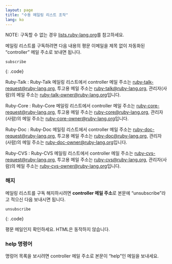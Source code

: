 ```yaml
---
layout: page
title: "수동 메일링 리스트 조작"
lang: ko
---
```


NOTE: 구독할 수 없는 경우 [lists.ruby-lang.org](http://lists.ruby-lang.org)를
참고하세요.

메일링 리스트를 구독하려면 다음 내용의 평문 이메일을 제목 없이
자동화된 “controller” 메일 주소로 보내면 됩니다.

    subscribe
{: .code}

Ruby-Talk
: Ruby-Talk 메일링 리스트에서 controller 메일 주소는
  [ruby-talk-request@ruby-lang.org](mailto:ruby-talk-request@ruby-lang.org),
  투고용 메일 주소는
  [ruby-talk@ruby-lang.org](mailto:ruby-talk@ruby-lang.org),
  관리자(사람)의 메일 주소는
  [ruby-talk-owner@ruby-lang.org](mailto:ruby-talk-owner@ruby-lang.org)입니다.

Ruby-Core
: Ruby-Core 메일링 리스트에서 controller 메일 주소는
  [ruby-core-request@ruby-lang.org](mailto:ruby-core-request@ruby-lang.org),
  투고용 메일 주소는
  [ruby-core@ruby-lang.org](mailto:ruby-core@ruby-lang.org),
  관리자(사람)의 메일 주소는
  [ruby-core-owner@ruby-lang.org](mailto:ruby-core-owner@ruby-lang.org)입니다.

Ruby-Doc
: Ruby-Doc 메일링 리스트에서 controller 메일 주소는
  [ruby-doc-request@ruby-lang.org](mailto:ruby-doc-request@ruby-lang.org),
  투고용 메일 주소는
  [ruby-doc@ruby-lang.org](mailto:ruby-doc@ruby-lang.org),
  관리자(사람)의 메일 주소는
  [ruby-doc-owner@ruby-lang.org](mailto:ruby-doc-owner@ruby-lang.org)입니다.

Ruby-CVS
: Ruby-CVS 메일링 리스트에서 controller 메일 주소는
  [ruby-cvs-request@ruby-lang.org](mailto:ruby-cvs-request@ruby-lang.org),
  투고용 메일 주소는
  [ruby-cvs@ruby-lang.org](mailto:ruby-cvs@ruby-lang.org),
  관리자(사람)의 메일 주소는
  [ruby-cvs-owner@ruby-lang.org](mailto:ruby-cvs-owner@ruby-lang.org)입니다.

### 해지

메일링 리스트를 구독 해지하시려면
**controller 메일 주소**로 본문에 “unsubscribe”라고 적으신 다음 보내시면 됩니다.

    unsubscribe
{: .code}

평문 메일인지 확인하세요. HTML은 동작하지 않습니다.

### help 명령어

명렁어 목록을 보시려면 controller 메일 주소로 본문이 “help”인 메일을 보내세요.
